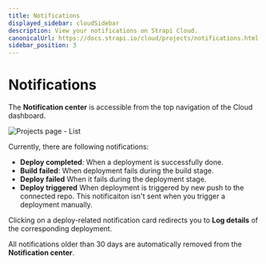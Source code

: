 ```yaml
---
title: Notifications
displayed_sidebar: cloudSidebar
description: View your notifications on Strapi Cloud.
canonicalUrl: https://docs.strapi.io/cloud/projects/notifications.html
sidebar_position: 3
---
```


# Notifications

The **Notification center** is accessible from the top navigation of the Cloud dashboard.

![Projects page - List](/img/assets/cloud/notification-center.png)

Currently, there are following notifications:

* **Deploy completed**: When a deployment is successfully done.
* **Build failed**: When deployment fails during the build stage.
* **Deploy failed** When it fails during the deployment stage.
* **Deploy triggered** When deployment is triggered by new push to the connected repo. This notificaiton isn't sent when you trigger a deployment manually.

Clicking on a deploy-related notification card redirects you to **Log details** of the corresponding deployment.

All notifications older than 30 days are automatically removed from the **Notification center**.